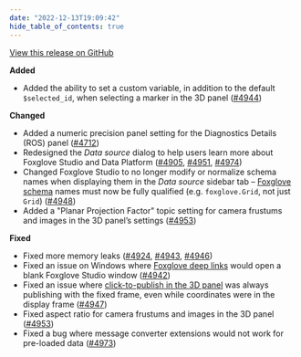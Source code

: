 ```yaml
---
date: "2022-12-13T19:09:42"
hide_table_of_contents: true
---
```

[View this release on GitHub](https://github.com/foxglove/studio/releases/tag/v1.35.0)

**Added**
- Added the ability to set a custom variable, in addition to the default `$selected_id`, when selecting a marker in the 3D panel ([#4944](https://github.com/foxglove/studio/pull/4944))

**Changed**
- Added a numeric precision panel setting for the Diagnostics Details (ROS) panel ([#4712](https://github.com/foxglove/studio/pull/4712))
- Redesigned the _Data source_ dialog to help users learn more about Foxglove Studio and Data Platform ([#4905](https://github.com/foxglove/studio/pull/4905), [#4951](https://github.com/foxglove/studio/pull/4951), [#4974](https://github.com/foxglove/studio/pull/4974))
- Changed Foxglove Studio to no longer modify or normalize schema names when displaying them in the _Data source_ sidebar tab – [Foxglove schema](https://github.com/foxglove/schemas) names must now be fully qualified (e.g. `foxglove.Grid`, not just `Grid`) ([#4948](https://github.com/foxglove/studio/pull/4948))
- Added a "Planar Projection Factor" topic setting for camera frustums and images in the 3D panel’s settings ([#4953](https://github.com/foxglove/studio/pull/4953)) 

**Fixed**
- Fixed more memory leaks ([#4924](https://github.com/foxglove/studio/pull/4924), [#4943](https://github.com/foxglove/studio/pull/4943), [#4946](https://github.com/foxglove/studio/pull/4946))
- Fixed an issue on Windows where [Foxglove deep links](https://foxglove.dev/docs/studio/building-and-sharing-links) would open a blank Foxglove Studio window ([#4942](https://github.com/foxglove/studio/pull/4942))
- Fixed an issue where [click-to-publish in the 3D panel](https://foxglove.dev/docs/studio/panels/3d#publish) was always publishing with the fixed frame, even while coordinates were in the display frame ([#4947](https://github.com/foxglove/studio/pull/4947))
- Fixed aspect ratio for camera frustums and images in the 3D panel ([#4953](https://github.com/foxglove/studio/pull/4953))
- Fixed a bug where message converter extensions would not work for pre-loaded data ([#4973](https://github.com/foxglove/studio/pull/4973))
